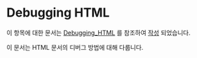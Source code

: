 # Debugging HTML

이 항목에 대한 문서는 [Debugging_HTML](https://developer.mozilla.org/en-US/docs/Learn/HTML/Introduction_to_HTML/Debugging_HTML) 를 참조하여 [작성](https://www.notion.so/HTML-HTML-4f6fb26161e24c41acf59de2706f9d38) 되었습니다.

이 문서는 HTML 문서의 디버그 방법에 대해 다룹니다.
